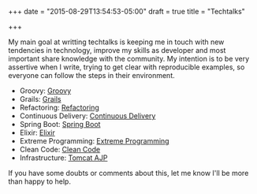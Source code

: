 +++
date = "2015-08-29T13:54:53-05:00"
draft = true
title = "Techtalks"

+++

My main goal at writting techtalks is keeping me in touch with new tendencies in technology, improve my skills as developer and most important share knowledge with the community. My intention is to be very assertive when I write, trying to get clear with reproducible examples, so everyone can follow the steps in their environment.

* Groovy: [Groovy](/techtalk/groovy)
* Grails: [Grails](/techtalk/grails)
* Refactoring: [Refactoring](/techtalk/refactoring)
* Continuous Delivery: [Continuous Delivery](/techtalk/continuous_delivery)
* Spring Boot: [Spring Boot](/techtalk/spring_boot)
* Elixir: [Elixir](/techtalk/elixir)
* Extreme Programming: [Extreme Programming](/techtalk/extreme_programming)
* Clean Code: [Clean Code](/techtalk/clean_code)
* Infrastructure: [Tomcat AJP](/techtalk/tomcat_domain)

If you have some doubts or comments about this, let me know I'll be more than happy to help.

